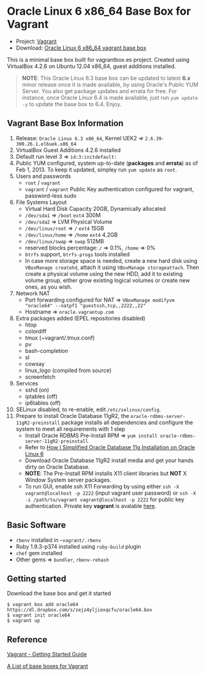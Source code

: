 # Oracle Linux 6 x86_64 Base Box for Vagrant

* Project: [Vagrant](https://github.com/terrywang/vagrant)
* Download: [Oracle Linux 6 x86_64 vagrant base box](https://www.dropbox.com/s/zejz4yljiexqcfu/oracle64.box)

This is a minimal base box built for vagrantbox.es project. Created using VirtualBox 4.2.6 on Ubuntu 12.04 x86_64, guest additions installed.

> **NOTE**: This Oracle Linux 6.3 base box can be updated to latest **6.x** minor release once it is made available, by using Oracle's Public YUM Server. You also get package updates and errata for free. For instance, once Oracle Linux 6.4 is made available, just run `yum update -y` to update the base box to 6.4. Enjoy.

## Vagrant Base Box Information

1. Release: `Oracle Linux 6.3 x86_64`, Kernel UEK2 => `2.6.39-300.26.1.el6uek.x86_64`
2. VirtualBox Guest Additions 4.2.6 installed
3. Default run level 3 => `id:3:initdefault:`
4. Public YUM configured, system up-to-date (**packages** and **errata**) as of Feb 1, 2013. To keep it updated, simpley run `yum update` as `root`.
5. Users and passwords
    * `root` / `vagrant`
    * `vagrant` / `vagrant` Public Key authentication configured for vagrant, password-less sudo
6. File Systems Layout
    * Virtual Hard Disk Capacity 20GB, Dynamically allocated
    * `/dev/sda1` => `/boot` `ext4` 300M
    * `/dev/sda2` => LVM Physical Volume
    * `/dev/linux/root` => `/` `ext4` 15GB
    * `/dev/linux/home` => `/home` `ext4` 4.2GB
    * `/dev/linux/swap` => `swap` 512MB
    * reserved blocks percentage: `/` => 0.1%, `/home` => 0%
    * `btrfs` support, `btrfs-progs` tools installed
    * In case more storage space is needed, create a new hard disk using `VBoxManage createhd`, attach it using `VBoxManage storageattach`. Then create a physical volume using the new HDD, add it to existing volume group, either grow existing logical volumes or create new ones, as you wish.
7. Network NAT
    * Port forwarding configured for NAT => `VBoxManage modifyvm "oracle64" --natpf1 "guestssh,tcp,,2222,,22"`
    * Hostname => `oracle.vagrantup.com`
8. Extra packages added (EPEL repositories disabled)
    * htop
    * colordiff
    * tmux (~vagrant/.tmux.conf)
    * pv
    * bash-completion
    * sl
    * cowsay
    * linux_logo (compiled from source)
    * screenfetch
9. Services
    * sshd (on)
    * iptables (off)
    * ip6tables (off)
10. SELinux disabled, to re-enable, edit `/etc/selinux/config`.
11. Prepare to install Oracle Database 11gR2, the `oracle-rdbms-server-11gR2-preinstall` package installs all dependencies and configure the system to meet all requirements with 1 step
    * Install Oracle RDBMS Pre-Install RPM => `yum install oracle-rdbms-server-11gR2-preinstall`
    * Refer to [How I Simplified Oracle Database 11g Installation on Oracle Linux 6](http://www.oracle.com/technetwork/articles/servers-storage-admin/ginnydbinstallonlinux6-1845247.html)
    * Download Oracle Database 11gR2 install media and get your hands dirty on Oracle Database.
    * **NOTE**: The Pre-Install RPM installs X11 client libraries but **NOT** X Window System server packages.
    * To run GUI, enable ssh X11 Forwarding by using either `ssh -X vagrant@localhost -p 2222` (input vagrant user password) or `ssh -X -i /path/to/vagrant vagrant@localhost -p 2222` for public key authentication. Private key **vagrant** is avalable [here](https://raw.github.com/mitchellh/vagrant/master/keys/vagrant).

## Basic Software
* `rbenv` installed in `~vagrant/.rbenv`
* Ruby 1.9.3-p374 installed using `ruby-build` plugin
* `chef` gem installed
* Other gems => `bundler`, `rbenv-rehash`

## Getting started

Download the base box and get it started

```
$ vagrant box add oracle64 https://dl.dropbox.com/s/zejz4yljiexqcfu/oracle64.box
$ vagrant init oracle64
$ vagrant up
```

## Reference

[Vagrant - Getting Started Guide](http://docs.vagrantup.com/v1/docs/getting-started/index.html)

[A List of base boxes for Vagrant](http://vagrantbox.es/)
